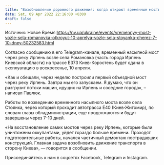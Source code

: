 ```yaml
---
title: "Возобновление дорожного движения: когда откроют временные мосты на Варшавской и Житомирской трассах"
date: Sat, 09 Apr 2022 22:16:00 +0300
draft: false
---
```

Источник: Новое Время https://nv.ua/ukraine/events/vremennyy-most-vozle-sela-romanovka-otkroyut-10-aprelya-vozle-sela-stoyanka-cherez-7-10-dney-50232583.html


Согласно сообщению в его Telegram-канале, временный насыпной мост через реку Ирпень возле села Романовка (часть города Ирпень Киевской области) на трассе Е373 Киев-Коростень будет сдана в эксплуатацию в воскресенье, 10 апреля.

«Как и обещали, через неделю построили первый объездной мост через реку Ирпень. Завтра мы его запускаем. Я думаю, что он разгрузит потоки машин, идущих на Ирпень и соседние города», – написал Павлюк.

Работы по возведению временного насыпного моста возле села Стоянка, через который проходит автотрасса Е40 (Киев-Житомир), по словам главы обладминистрации, еще продолжаются и будут завершены через 7-10 дней.

«На восстановление самих мостов через реку Ирпень, которые были уничтожены оккупантами, уйдет гораздо больше времени. Проходят подготовительные работы, начался частичный демонтаж пострадавших конструкций. Главная задача возобновить движение транспорта в сторону Киева», — говорится в сообщении.

Присоединяйтесь к нам в соцсетях Facebook, Telegram и Instagram.
